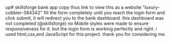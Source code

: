 up# skillsforge
bank app
copy thus link to view this as a website "luxury-cobbler-384342"
fill the form completely until you reach the login form and click submit,
it will redirect you to the bank dashboard.
this dashboard was not completed (@skillsforge)
no Mobile styles were made to ensure responsiveness for it.
but the login form is working perfectly and right.
i used html,css,and JavaScript for this project.
thank you for considering me.
